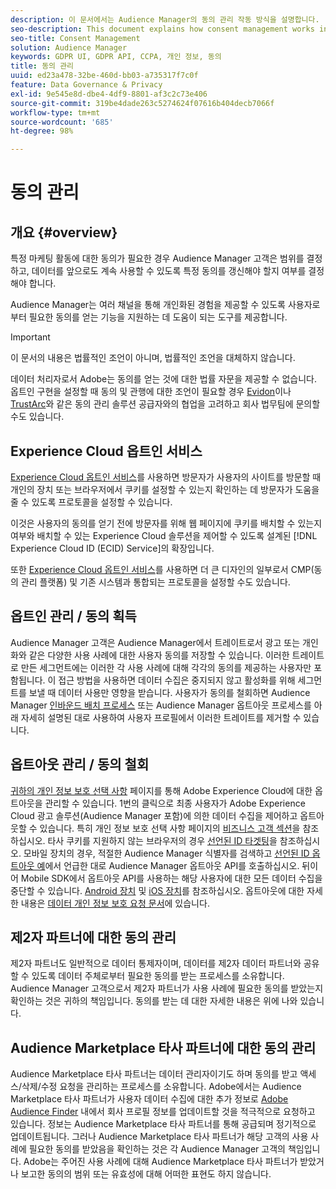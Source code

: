 ```yaml
---
description: 이 문서에서는 Audience Manager의 동의 관리 작동 방식을 설명합니다.
seo-description: This document explains how consent management works in Audience Manager.
seo-title: Consent Management
solution: Audience Manager
keywords: GDPR UI, GDPR API, CCPA, 개인 정보, 동의
title: 동의 관리
uuid: ed23a478-32be-460d-bb03-a735317f7c0f
feature: Data Governance & Privacy
exl-id: 9e545e8d-dbe4-4df9-8801-af3c2c73e406
source-git-commit: 319be4dade263c5274624f07616b404decb7066f
workflow-type: tm+mt
source-wordcount: '685'
ht-degree: 98%

---
```


# 동의 관리

## 개요 {#overview}

특정 마케팅 활동에 대한 동의가 필요한 경우 Audience Manager 고객은 범위를 결정하고, 데이터를 앞으로도 계속 사용할 수 있도록 특정 동의를 갱신해야 할지 여부를 결정해야 합니다.

Audience Manager는 여러 채널을 통해 개인화된 경험을 제공할 수 있도록 사용자로부터 필요한 동의를 얻는 기능을 지원하는 데 도움이 되는 도구를 제공합니다.

>[!IMPORTANT]
>
> 이 문서의 내용은 법률적인 조언이 아니며, 법률적인 조언을 대체하지 않습니다.
>
> 데이터 처리자로서 Adobe는 동의를 얻는 것에 대한 법률 자문을 제공할 수 없습니다. 옵트인 구현을 설정할 때 동의 및 관행에 대한 조언이 필요할 경우 [Evidon](https://theblog.adobe.com/evidon-builds-gdpr-universal-consent-integration-with-launch-by-adobe/)이나 [TrustArc](https://theblog.adobe.com/trustarc-builds-consent-integration-launch-adobe/)와 같은 동의 관리 솔루션 공급자와의 협업을 고려하고 회사 법무팀에 문의할 수도 있습니다.

## Experience Cloud 옵트인 서비스

[Experience Cloud 옵트인 서비스](https://experienceleague.adobe.com/docs/id-service/using/implementation/opt-in-service/optin-overview.html?lang=ko)를 사용하면 방문자가 사용자의 사이트를 방문할 때 개인의 장치 또는 브라우저에서 쿠키를 설정할 수 있는지 확인하는 데 방문자가 도움을 줄 수 있도록 프로토콜을 설정할 수 있습니다.

이것은 사용자의 동의를 얻기 전에 방문자를 위해 웹 페이지에 쿠키를 배치할 수 있는지 여부와 배치할 수 있는 Experience Cloud 솔루션을 제어할 수 있도록 설계된 [!DNL Experience Cloud ID (ECID) Service]의 확장입니다.

또한 [Experience Cloud 옵트인 서비스](https://experienceleague.adobe.com/docs/id-service/using/implementation/opt-in-service/optin-overview.html?lang=ko)를 사용하면 더 큰 디자인의 일부로서 CMP(동의 관리 플랫폼) 및 기존 시스템과 통합되는 프로토콜을 설정할 수도 있습니다.

## 옵트인 관리 / 동의 획득

Audience Manager 고객은 Audience Manager에서 트레이트로서 광고 또는 개인화와 같은 다양한 사용 사례에 대한 사용자 동의를 저장할 수 있습니다. 이러한 트레이트로 만든 세그먼트에는 이러한 각 사용 사례에 대해 각각의 동의를 제공하는 사용자만 포함됩니다. 이 접근 방법을 사용하면 데이터 수집은 중지되지 않고 활성화를 위해 세그먼트를 보낼 때 데이터 사용만 영향을 받습니다. 사용자가 동의를 철회하면 Audience Manager [인바운드 배치 프로세스](../../integration/sending-audience-data/batch-data-transfer-explained/inbound-file-contents.md) 또는 Audience Manager 옵트아웃 프로세스를 아래 자세히 설명된 대로 사용하여 사용자 프로필에서 이러한 트레이트를 제거할 수 있습니다.

## 옵트아웃 관리 / 동의 철회

[귀하의 개인 정보 보호 선택 사항](https://www.adobe.com/kr/privacy/opt-out.html#customeruse) 페이지를 통해 Adobe Experience Cloud에 대한 옵트아웃을 관리할 수 있습니다. 1번의 클릭으로 최종 사용자가 Adobe Experience Cloud 광고 솔루션(Audience Manager 포함)에 의한 데이터 수집을 제어하고 옵트아웃할 수 있습니다. 특히 개인 정보 보호 선택 사항 페이지의 [비즈니스 고객 섹션](https://www.adobe.com/kr/privacy/opt-out.html#customeruse)을 참조하십시오. 타사 쿠키를 지원하지 않는 브라우저의 경우 [선언된 ID 타겟팅](../../features/declared-ids.md#declared-id-targeting)을 참조하십시오. 모바일 장치의 경우, 적절한 Audience Manager 식별자를 검색하고 [선언된 ID 옵트아웃 예](../../features/declared-ids.md#opt-out-examples)에서 언급한 대로 Audience Manager 옵트아웃 API를 호출하십시오. 뒤이어 Mobile SDK에서 옵트아웃 API를 사용하는 해당 사용자에 대한 모든 데이터 수집을 중단할 수 있습니다. [Android 장치](https://experienceleague.adobe.com/docs/mobile-services/android/gdpr-privacy-android/privacy.html) 및 [iOS 장치](https://experienceleague.adobe.com/docs/mobile-services/ios/privacy-gdpr-ios/privacy.html)를 참조하십시오. 옵트아웃에 대한 자세한 내용은 [데이터 개인 정보 보호 요청 문서](../../overview/data-security-and-privacy/data-privacy-requests.md)에 있습니다.

## 제2자 파트너에 대한 동의 관리

제2자 파트너도 일반적으로 데이터 통제자이며, 데이터를 제2자 데이터 파트너와 공유할 수 있도록 데이터 주체로부터 필요한 동의를 받는 프로세스를 소유합니다. Audience Manager 고객으로서 제2자 파트너가 사용 사례에 필요한 동의를 받았는지 확인하는 것은 귀하의 책임입니다. 동의를 받는 데 대한 자세한 내용은 위에 나와 있습니다.

## Audience Marketplace 타사 파트너에 대한 동의 관리

Audience Marketplace 타사 파트너는 데이터 관리자이기도 하며 동의를 받고 액세스/삭제/수정 요청을 관리하는 프로세스를 소유합니다. Adobe에서는 Audience Marketplace 타사 파트너가 사용자 데이터 수집에 대한 추가 정보로 [Adobe Audience Finder](https://www.adobe-audience-finder.com/) 내에서 회사 프로필 정보를 업데이트할 것을 적극적으로 요청하고 있습니다. 정보는 Audience Marketplace 타사 파트너를 통해 공급되며 정기적으로 업데이트됩니다. 그러나 Audience Marketplace 타사 파트너가 해당 고객의 사용 사례에 필요한 동의를 받았음을 확인하는 것은 각 Audience Manager 고객의 책임입니다. Adobe는 주어진 사용 사례에 대해 Audience Marketplace 타사 파트너가 받았거나 보고한 동의의 범위 또는 유효성에 대해 어떠한 표현도 하지 않습니다.
